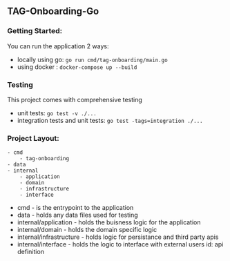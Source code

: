 ## TAG-Onboarding-Go

### Getting Started:
You can run the application 2 ways:
 - locally using go:  `go run cmd/tag-onboarding/main.go` 
 - using docker : `docker-compose up --build`

### Testing
This project comes with comprehensive testing
- unit tests: `go test -v ./...`
- integration tests and unit tests: `go test -tags=integration ./...`

### Project Layout:
``` 
- cmd
    - tag-onboarding
- data
- internal
    - application
    - domain
    - infrastructure
    - interface
```
* cmd - is the entrypoint to the application 
* data - holds any data files used for testing 
* internal/application - holds the buisness logic for the application 
* internal/domain - holds the domain specific logic 
* internal/infrastructure - holds logic for persistance and third party apis
* internal/interface - holds the logic to interface with external users id: api definition